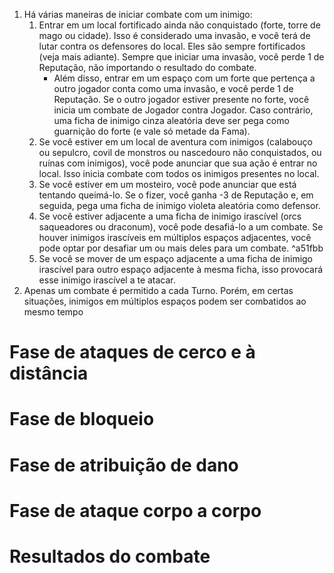 1. Há várias maneiras de iniciar combate com um inimigo:
	1. Entrar em um local fortificado ainda não conquistado (forte, torre de mago ou cidade). Isso é considerado uma invasão, e você terá de lutar contra os defensores do local. Eles são sempre fortificados (veja mais adiante). Sempre que iniciar uma invasão, você perde 1 de Reputação, não importando o resultado do combate.
		 - Além disso, entrar em um espaço com um forte que pertença a outro jogador conta como uma invasão, e você perde 1 de Reputação. Se o outro jogador estiver presente no forte, você inicia um combate de Jogador contra Jogador. Caso contrário, uma ficha de inimigo cinza aleatória deve ser pega como guarnição do forte (e vale só metade da Fama).
	2. Se você estiver em um local de aventura com inimigos (calabouço ou sepulcro, covil de monstros ou nascedouro não conquistados, ou ruínas com inimigos), você pode anunciar que sua ação é entrar no local. Isso inicia combate com todos os inimigos presentes no local.
	3. Se você estiver em um mosteiro, você pode anunciar que está tentando queimá-lo. Se o fizer, você ganha -3 de Reputação e, em seguida, pega uma ficha de inimigo violeta aleatória como defensor.
	4. Se você estiver adjacente a uma ficha de inimigo irascível (orcs saqueadores ou draconum), você pode desafiá-lo a um combate. Se houver inimigos irascíveis em múltiplos espaços adjacentes, você pode optar por desafiar um ou mais deles para um combate. ^a51fbb
	5. Se você se mover de um espaço adjacente a uma ficha de inimigo irascível para outro espaço adjacente à mesma ficha, isso provocará esse inimigo irascível a te atacar.
2. Apenas um combate é permitido a cada Turno. Porém, em certas situações, inimigos em múltiplos espaços podem ser combatidos ao mesmo tempo
# Fase de ataques de cerco e à distância

# Fase de bloqueio

# Fase de atribuição de dano

# Fase de ataque corpo a corpo

# Resultados do combate